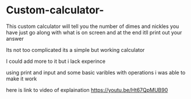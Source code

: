 # Custom-calculator-
This custom calculator will tell you the number of dimes and nickles you have 
just go along with what is on screen and at the end itll print out your answer

Its not too complicated its a simple but working calculator

I could add more to it but i lack experince 

using print and input 
and some basic varibles with operations i was able to make it work

here is link to video of explaination
https://youtu.be/Ht67QpMUB90
